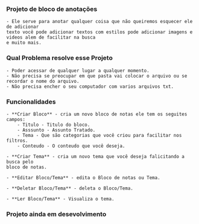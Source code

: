 ### Projeto de bloco de anotações
    - Ele serve para anotar qualquer coisa que não queiremos esquecer ele de adicionar
    texto você pode adicionar textos com estilos pode adicionar imagens e videos alem de facilitar na busca
    e muito mais.



### Qual Problema resolve esse Projeto
    - Poder acessar de qualquer lugar a qualquer momento.
    - Não precisa se preocupar em que pasta vai colocar o arquivo ou se recordar o nome do arquivo.
    - Não precisa encher o seu computador com varios arquivos txt.


### Funcionalidades
    - **Criar Bloco** - cria um novo bloco de notas ele tem os seguites campos:
        - Titulo - Titulo do bloco.
        - Asssunto - Assunto Tratado.
        - Tema - Que são categorias que você criou para facilitar nos filtros.
        - Conteudo - O conteudo que você deseja.
    
    - **Criar Tema** - cria um novo tema que você deseja falicitando a busca pelo
    bloco de notas.

    - **Editar Bloco/Tema** - edita o Bloco de notas ou Tema.

    - **Deletar Bloco/Tema** - deleta o Bloco/Tema.

    - **Ler Bloco/Tema** - Visualiza o tema.

### Projeto ainda em desevolvimento
